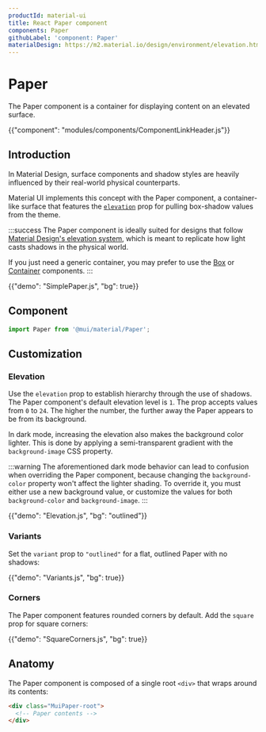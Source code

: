 ```yaml
---
productId: material-ui
title: React Paper component
components: Paper
githubLabel: 'component: Paper'
materialDesign: https://m2.material.io/design/environment/elevation.html
---
```


# Paper

<p class="description">The Paper component is a container for displaying content on an elevated surface.</p>

{{"component": "modules/components/ComponentLinkHeader.js"}}

## Introduction

In Material Design, surface components and shadow styles are heavily influenced by their real-world physical counterparts.

Material UI implements this concept with the Paper component, a container-like surface that features the [`elevation`](#elevation) prop for pulling box-shadow values from the theme.

:::success
The Paper component is ideally suited for designs that follow [Material Design's elevation system](https://m2.material.io/design/environment/elevation.html#elevation-in-material-design), which is meant to replicate how light casts shadows in the physical world.

If you just need a generic container, you may prefer to use the [Box](/material-ui/react-box/) or [Container](/material-ui/react-container/) components.
:::

{{"demo": "SimplePaper.js", "bg": true}}

## Component

```jsx
import Paper from '@mui/material/Paper';
```

## Customization

### Elevation

Use the `elevation` prop to establish hierarchy through the use of shadows.
The Paper component's default elevation level is `1`.
The prop accepts values from `0` to `24`.
The higher the number, the further away the Paper appears to be from its background.

In dark mode, increasing the elevation also makes the background color lighter.
This is done by applying a semi-transparent gradient with the `background-image` CSS property.

:::warning
The aforementioned dark mode behavior can lead to confusion when overriding the Paper component, because changing the `background-color` property won't affect the lighter shading.
To override it, you must either use a new background value, or customize the values for both `background-color` and `background-image`.
:::

{{"demo": "Elevation.js", "bg": "outlined"}}

### Variants

Set the `variant` prop to `"outlined"` for a flat, outlined Paper with no shadows:

{{"demo": "Variants.js", "bg": true}}

### Corners

The Paper component features rounded corners by default.
Add the `square` prop for square corners:

{{"demo": "SquareCorners.js", "bg": true}}

## Anatomy

The Paper component is composed of a single root `<div>` that wraps around its contents:

```html
<div class="MuiPaper-root">
  <!-- Paper contents -->
</div>
```
